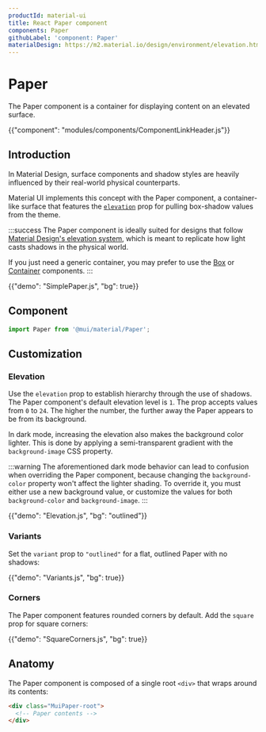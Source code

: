 ```yaml
---
productId: material-ui
title: React Paper component
components: Paper
githubLabel: 'component: Paper'
materialDesign: https://m2.material.io/design/environment/elevation.html
---
```


# Paper

<p class="description">The Paper component is a container for displaying content on an elevated surface.</p>

{{"component": "modules/components/ComponentLinkHeader.js"}}

## Introduction

In Material Design, surface components and shadow styles are heavily influenced by their real-world physical counterparts.

Material UI implements this concept with the Paper component, a container-like surface that features the [`elevation`](#elevation) prop for pulling box-shadow values from the theme.

:::success
The Paper component is ideally suited for designs that follow [Material Design's elevation system](https://m2.material.io/design/environment/elevation.html#elevation-in-material-design), which is meant to replicate how light casts shadows in the physical world.

If you just need a generic container, you may prefer to use the [Box](/material-ui/react-box/) or [Container](/material-ui/react-container/) components.
:::

{{"demo": "SimplePaper.js", "bg": true}}

## Component

```jsx
import Paper from '@mui/material/Paper';
```

## Customization

### Elevation

Use the `elevation` prop to establish hierarchy through the use of shadows.
The Paper component's default elevation level is `1`.
The prop accepts values from `0` to `24`.
The higher the number, the further away the Paper appears to be from its background.

In dark mode, increasing the elevation also makes the background color lighter.
This is done by applying a semi-transparent gradient with the `background-image` CSS property.

:::warning
The aforementioned dark mode behavior can lead to confusion when overriding the Paper component, because changing the `background-color` property won't affect the lighter shading.
To override it, you must either use a new background value, or customize the values for both `background-color` and `background-image`.
:::

{{"demo": "Elevation.js", "bg": "outlined"}}

### Variants

Set the `variant` prop to `"outlined"` for a flat, outlined Paper with no shadows:

{{"demo": "Variants.js", "bg": true}}

### Corners

The Paper component features rounded corners by default.
Add the `square` prop for square corners:

{{"demo": "SquareCorners.js", "bg": true}}

## Anatomy

The Paper component is composed of a single root `<div>` that wraps around its contents:

```html
<div class="MuiPaper-root">
  <!-- Paper contents -->
</div>
```
